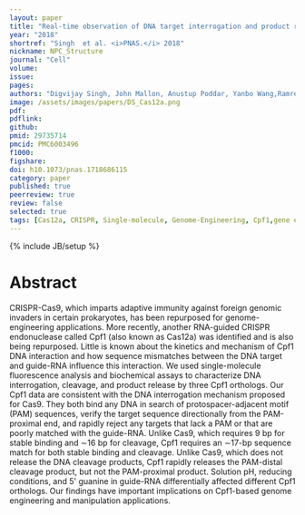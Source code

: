 ```yaml
---
layout: paper
title: "Real-time observation of DNA target interrogation and product release by the RNA-guided endonuclease CRISPR Cpf1 (Cas12a)"
year: "2018"
shortref: "Singh  et al. <i>PNAS.</i> 2018"
nickname: NPC_Structure
journal: "Cell"
volume:
issue: 
pages: 
authors: "Digvijay Singh, John Mallon, Anustup Poddar, Yanbo Wang,Ramreddy Tippana, Olivia Yang, Scott Bailey, Taekjip Ha"
image: /assets/images/papers/DS_Cas12a.png
pdf: 
pdflink: 
github: 
pmid: 29735714
pmcid: PMC6003496
f1000: 
figshare: 
doi: h10.1073/pnas.1718686115
category: paper
published: true
peerreview: true
review: false
selected: true
tags: [Cas12a, CRISPR, Single-molecule, Genome-Engineering, Cpf1,gene editing ]
---
```

{% include JB/setup %}

# Abstract 
CRISPR-Cas9, which imparts adaptive immunity against foreign genomic invaders in certain prokaryotes, has been repurposed for genome-engineering applications. More recently, another RNA-guided CRISPR endonuclease called Cpf1 (also known as Cas12a) was identified and is also being repurposed. Little is known about the kinetics and mechanism of Cpf1 DNA interaction and how sequence mismatches between the DNA target and guide-RNA influence this interaction. We used single-molecule fluorescence analysis and biochemical assays to characterize DNA interrogation, cleavage, and product release by three Cpf1 orthologs. Our Cpf1 data are consistent with the DNA interrogation mechanism proposed for Cas9. They both bind any DNA in search of protospacer-adjacent motif (PAM) sequences, verify the target sequence directionally from the PAM-proximal end, and rapidly reject any targets that lack a PAM or that are poorly matched with the guide-RNA. Unlike Cas9, which requires 9 bp for stable binding and ∼16 bp for cleavage, Cpf1 requires an ∼17-bp sequence match for both stable binding and cleavage. Unlike Cas9, which does not release the DNA cleavage products, Cpf1 rapidly releases the PAM-distal cleavage product, but not the PAM-proximal product. Solution pH, reducing conditions, and 5' guanine in guide-RNA differentially affected different Cpf1 orthologs. Our findings have important implications on Cpf1-based genome engineering and manipulation applications.
